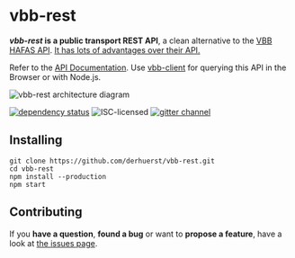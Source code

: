 # vbb-rest

***vbb-rest* is a public transport REST API**, a clean alternative to the [VBB HAFAS API](https://github.com/derhuerst/vbb-hafas). [It has lots of advantages over their API.](docs/why.md)

Refer to the [API Documentation](docs/index.md). Use [vbb-client](https://github.com/derhuerst/vbb-client) for querying this API in the Browser or with Node.js.

![vbb-rest architecture diagram](https://rawgit.com/derhuerst/vbb-rest/hafas-rest-api/architecture.svg)

[![dependency status](https://img.shields.io/david/derhuerst/vbb-rest.svg)](https://david-dm.org/derhuerst/vbb-rest)
![ISC-licensed](https://img.shields.io/github/license/derhuerst/vbb-rest.svg)
[![gitter channel](https://badges.gitter.im/derhuerst/vbb-rest.svg)](https://gitter.im/derhuerst/vbb-rest)


## Installing

```
git clone https://github.com/derhuerst/vbb-rest.git
cd vbb-rest
npm install --production
npm start
```


## Contributing

If you **have a question**, **found a bug** or want to **propose a feature**, have a look at [the issues page](https://github.com/derhuerst/vbb-rest/issues).
